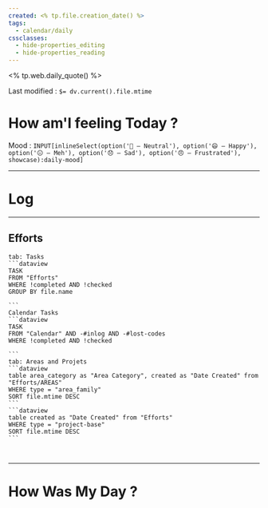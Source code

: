 ```yaml
---
created: <% tp.file.creation_date() %>
tags:
  - calendar/daily
cssclasses:
  - hide-properties_editing
  - hide-properties_reading
---
```


<% tp.web.daily_quote() %>

Last modified : `$= dv.current().file.mtime`
# How am'I feeling Today ?

Mood : `INPUT[inlineSelect(option('🙂 – Neutral'), option('😄 – Happy'), option('😐 – Meh'), option('😞 – Sad'), option('😠 – Frustrated'), showcase):daily-mood]`



---

# Log



---

## Efforts

````tabs
tab: Tasks
```dataview
TASK
FROM "Efforts" 
WHERE !completed AND !checked
GROUP BY file.name

```
Calendar Tasks
```dataview
TASK
FROM "Calendar" AND -#inlog AND -#lost-codes 
WHERE !completed AND !checked

```
tab: Areas and Projets
```dataview
table area_category as "Area Category", created as "Date Created" from "Efforts/AREAS"
WHERE type = "area_family"
SORT file.mtime DESC
```
```dataview
table created as "Date Created" from "Efforts"
WHERE type = "project-base"
SORT file.mtime DESC
```



````

---

# How Was My Day ?


